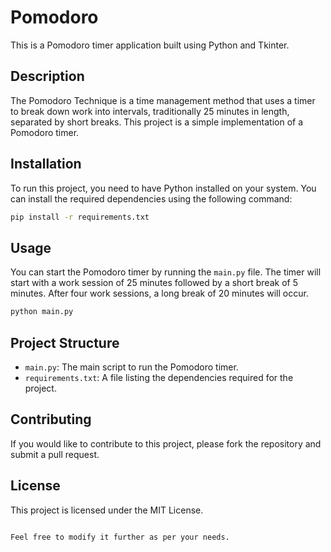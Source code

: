 # Pomodoro

This is a Pomodoro timer application built using Python and Tkinter.

## Description

The Pomodoro Technique is a time management method that uses a timer to break down work into intervals, traditionally 25 minutes in length, separated by short breaks. This project is a simple implementation of a Pomodoro timer.

## Installation

To run this project, you need to have Python installed on your system. You can install the required dependencies using the following command:

```bash
pip install -r requirements.txt
```

## Usage

You can start the Pomodoro timer by running the `main.py` file. The timer will start with a work session of 25 minutes followed by a short break of 5 minutes. After four work sessions, a long break of 20 minutes will occur.

```bash
python main.py
```

## Project Structure

- `main.py`: The main script to run the Pomodoro timer.
- `requirements.txt`: A file listing the dependencies required for the project.

## Contributing

If you would like to contribute to this project, please fork the repository and submit a pull request.

## License

This project is licensed under the MIT License.
```

Feel free to modify it further as per your needs.
